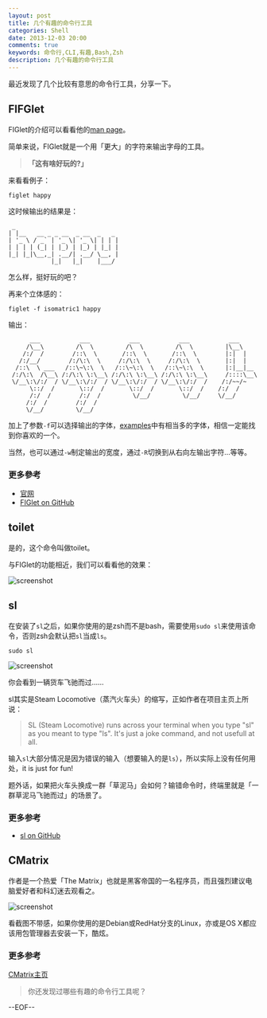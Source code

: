 ```yaml
---
layout: post
title: 几个有趣的命令行工具
categories: Shell
date: 2013-12-03 20:00
comments: true
keywords: 命令行,CLI,有趣,Bash,Zsh
description: 几个有趣的命令行工具
---
```


最近发现了几个比较有意思的命令行工具，分享一下。

## FIFGlet

FIGlet的介绍可以看看他的[man page](http://www.figlet.org/figlet-man.html)。

简单来说，FIGlet就是一个用「更大」的字符来输出字母的工具。

> **「这有啥好玩的?」**

来看看例子：

```
figlet happy
```

这时候输出的结果是：

```
 _
| |__   __ _ _ __  _ __  _   _
| '_ \ / _` | '_ \| '_ \| | | |
| | | | (_| | |_) | |_) | |_| |
|_| |_|\__,_| .__/| .__/ \__, |
            |_|   |_|    |___/
```

怎么样，挺好玩的吧？

再来个立体感的：

```
figlet -f isomatric1 happy
```

输出：

```
      ___           ___           ___           ___           ___
     /\__\         /\  \         /\  \         /\  \         |\__\
    /:/  /        /::\  \       /::\  \       /::\  \        |:|  |
   /:/__/        /:/\:\  \     /:/\:\  \     /:/\:\  \       |:|  |
  /::\  \ ___   /::\~\:\  \   /::\~\:\  \   /::\~\:\  \      |:|__|__
 /:/\:\  /\__\ /:/\:\ \:\__\ /:/\:\ \:\__\ /:/\:\ \:\__\     /::::\__\
 \/__\:\/:/  / \/__\:\/:/  / \/__\:\/:/  / \/__\:\/:/  /    /:/~~/~
      \::/  /       \::/  /       \::/  /       \::/  /    /:/  /
      /:/  /        /:/  /         \/__/         \/__/     \/__/
     /:/  /        /:/  /
     \/__/         \/__/
```

加上了参数`-f`可以选择输出的字体，[examples](http://www.figlet.org/examples.html)中有相当多的字体，相信一定能找到你喜欢的一个。

当然，也可以通过`-w`制定输出的宽度，通过`-R`切换到从右向左输出字符...等等。

### 更多參考

* [官网](http://www.figlet.org/)
* [FIGlet on GitHub](https://github.com/cmatsuoka/figlet)

## toilet

是的，这个命令叫做toilet。

与FIGlet的功能相近，我们可以看看他的效果：

![screenshot](http://fantasyshao-blog.qiniudn.com/toilet.png)


## sl

在安装了`sl`之后，如果你使用的是zsh而不是bash，需要使用`sudo sl`来使用该命令，否则zsh会默认把`sl`当成`ls`。

```
sudo sl
```

![screenshot](http://fantasyshao-blog.qiniudn.com/sl.png)

你会看到一辆货车飞驰而过……

sl其实是Steam Locomotive（蒸汽火车头）的缩写，正如作者在项目主页上所说：

> SL (Steam Locomotive) runs across your terminal when you type "sl" as you meant to type "ls". It's just a joke command, and not usefull at all.

输入`sl`大部分情况是因为错误的输入（想要输入的是`ls`），所以实际上没有任何用处，it is just for fun!

题外话，如果把火车头换成一群「草泥马」会如何？输错命令时，终端里就是「一群草泥马飞驰而过」的场景了。

### 更多参考

* [sl on GitHub](https://github.com/mtoyoda/sl)

## CMatrix

作者是一个热爱「The Matrix」也就是黑客帝国的一名程序员，而且强烈建议电脑爱好者和科幻迷去观看之。

![screenshot](http://fantasyshao-blog.qiniudn.com/matrix.png)

看截图不带感，如果你使用的是Debian或RedHat分支的Linux，亦或是OS X都应该用包管理器去安装一下，酷炫。

### 更多参考

[CMatrix主页](http://www.asty.org/cmatrix/)

> 你还发现过哪些有趣的命令行工具呢？

--EOF--
